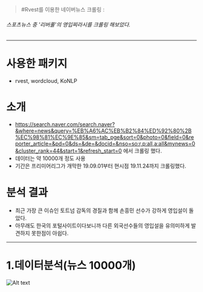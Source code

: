 > #Rvest를 이용한 네이버뉴스 크롤링 : 
###### 스포츠뉴스 중 '리버풀'의 영입찌라시를 크롤링 해보았다.
---------------------------------------------------------------------------------
# 사용한 패키지
- rvest, wordcloud, KoNLP
# 소개
-  https://search.naver.com/search.naver?&where=news&query=%EB%A6%AC%EB%B2%84%ED%92%80%2B%EC%98%81%EC%9E%85&sm=tab_pge&sort=0&photo=0&field=0&reporter_article=&pd=0&ds=&de=&docid=&nso=so:r,p:all,a:all&mynews=0&cluster_rank=44&start=1&refresh_start=0 에서 크롤링 했다.
- 데이터는 약 10000개 정도 사용
- 기간은 프리미어리그가 개막한 19.09.01부터 현시점 19.11.24까지 크롤링했다.
# 분석 결과
- 최근 가장 큰 이슈인 토트넘 감독의 경질과 함께 손흥민 선수가 강하게 영입설이 돌았다.
- 아무래도 한국의 포털사이트이다보니까 다른 외국선수들의 영입설을 유의미하게 발견하지 못한점이 아쉽다.
-----------------------------
# 1.데이터분석(뉴스 10000개)
![Alt text](/path/to/Rplot.png)
